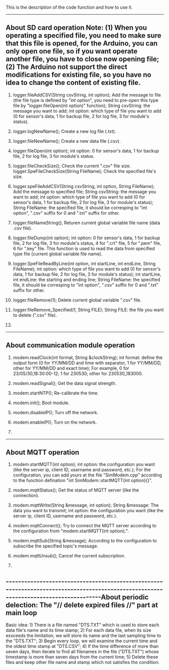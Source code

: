 This is the description of the code function and how to use it.

-------------------------------------------------------------------------------------------------------------------------------------
About SD card operation
Note: 
(1) When you operating a specified file, you need to make sure that this file is opened, for the Arduino, you can only open one file, so if you want operate another file, you have to close now opening file;
(2) The Arduino not support the direct modifications for existing file, so you have no idea to change the content of existing file.
-------------------------------------------------------------------------------------------------------------------------------------
1) logger.fileAddCSV(String csvString, int option);
    Add the message to file (the file type is defined by "int option", you need to pre-open this type file by "logger.fileOpen(int option)" function);
    String csvString: the message you want to add;
    int option: which type of file you want to add (0 for sensor's data, 1 for backup file, 2 for log file, 3 for module's status).

2) logger.logNewName();
    Create a new log file (.txt).

3) logger.fileNewName();
    Create a new data file (.csv).

4) logger.fileOpen(int option);
    int option: 0 for sensor's data, 1 for backup file, 2 for log file, 3 for module's status.

5) logger.fileCheckSize();
    Check the current ".csv" file size.
   logger.SpeFileCheckSize(String FileName);
    Check the specified file's size.

6) logger.speFileAddCSV(String csvString, int option, String FileName);
    Add the message to specified file;
    String csvString: the message you want to add;
    int option: which type of file you want to add (0 for sensor's data, 1 for backup file, 2 for log file, 3 for module's status);
    String FileName: the specified file, it should be corresping to "int option", ".csv" suffix for 0 and ".txt" suffix for other.

7) logger.fileNameString();
    Returen current global variable file name (data .csv file).

8) logger.fileDump(int option);
    int option: 0 for sensor's data, 1 for backup file, 2 for log file, 3 for module's status, 4 for ".crt" file, 5 for ".pem" file, 6 for ".key" file.
    This function is used to read the data from specified type file (current global variable file name).

9) logger.SpeFileReadByLine(int option, int startLine, int endLine, String FileName);
    int option: which type of file you want to add (0 for sensor's data, 1 for backup file, 2 for log file, 3 for module's status);
    int startLine, int endLine: the starting and ending line;
    String FileName: the specified file, it should be corresping to "int option", ".csv" suffix for 0 and ".txt" suffix for other.

10) logger.fileRemove(1);
    Delete current global variable ".csv" file.

11) logger.fileRemove_Specified(1, String FILE);
    String FILE: the file you want to delete (".csv" file).

12) 





-------------------------------------------------------------------------------------------------------------------------------------
About communication module operation
-------------------------------------------------------------------------------------------------------------------------------------
1) modem.readClock(int format, String &clockString);
    int format: define the output form (0 for YY/MM/DD and time with separator, 1 for YY/MM/DD, other for YY/MM/DD and exact time);
                For example, 0 for 23/05/30,18:30:00-12;
                             1 for 230530;
                             other for 230530_183000.

2) modem.readSignal();
    Get the data signal strength.

3) modem.startNTP();
    Re-calibrate the time.

4) modem.init();
    Boot module.

5) modem.disableIP();
    Turn off the network.

6) modem.enableIP();
    Turn on the network.

7) 


-------------------------------------------------------------------------------------------------------------------------------------
About MQTT operation
-------------------------------------------------------------------------------------------------------------------------------------
1) modem.startMQTT(int option);
    int option: the configuration you want (like the server ip, client ID, username and password, etc.);
    For the configuration, you can add yours at the file "SimModem.cpp" according to the function defination "int SimModem::startMQTT(int option){}".

2) modem.mqttStatus();
    Get the status of MQTT server (like the connection).

3) modem.mqttWrite(String &message, int option);
    String &message: The data you want to transmit;
    int option: the configuration you want (like the server ip, client ID, username and password, etc.).

4) modem.mqttConnect();
    Try to connect the MQTT server according to the configuration from "modem.startMQTT(int option);".

5) modem.mqttSub(String &message);
    According to the configuration to subscribe the specified topic's message.

6) modem.mqttUnsub();
    Cancel the current subscription.

7) 





-------------------------------------------------------------------------------------------------------------------------------------About periodic delection: The "// delete expired files //" part at main loop
-------------------------------------------------------------------------------------------------------------------------------------
Basic idea: 
    1) There is a file named "DTS.TXT" which is used to store each data file's name and its time stamp;
    2) For each data file, when its size exxceeds the limitation, we will store its name and the last sampling time to the "DTS.TXT";
    3) Begin every loop, we will examine the current time and the oldest time stamp at "DTS.CSV";
    4) If the time difference of more than seven days, then iterate to find all filenames in the file ("DTS.TXT") whose timestamp is more than seven days from the current time;
    5) Delete these files and keep other file name and stamp which not satisfies the condition.
